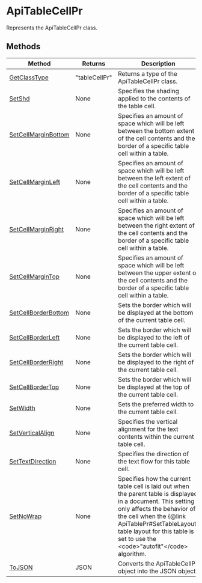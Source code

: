 # ApiTableCellPr

Represents the ApiTableCellPr class.


## Methods

| Method | Returns | Description |
| ------ | ------- | ----------- |
| [GetClassType](./Methods/GetClassType.md) | "tableCellPr" | Returns a type of the ApiTableCellPr class. |
| [SetShd](./Methods/SetShd.md) | None | Specifies the shading applied to the contents of the table cell. |
| [SetCellMarginBottom](./Methods/SetCellMarginBottom.md) | None | Specifies an amount of space which will be left between the bottom extent of the cell contents and the border of a specific table cell within a table. |
| [SetCellMarginLeft](./Methods/SetCellMarginLeft.md) | None | Specifies an amount of space which will be left between the left extent of the cell contents and  the border of a specific table cell within a table. |
| [SetCellMarginRight](./Methods/SetCellMarginRight.md) | None | Specifies an amount of space which will be left between the right extent of the cell contents and the border of a specific table cell within a table. |
| [SetCellMarginTop](./Methods/SetCellMarginTop.md) | None | Specifies an amount of space which will be left between the upper extent of the cell contents and the border of a specific table cell within a table. |
| [SetCellBorderBottom](./Methods/SetCellBorderBottom.md) | None | Sets the border which will be displayed at the bottom of the current table cell. |
| [SetCellBorderLeft](./Methods/SetCellBorderLeft.md) | None | Sets the border which will be displayed to the left of the current table cell. |
| [SetCellBorderRight](./Methods/SetCellBorderRight.md) | None | Sets the border which will be displayed to the right of the current table cell. |
| [SetCellBorderTop](./Methods/SetCellBorderTop.md) | None | Sets the border which will be displayed at the top of the current table cell. |
| [SetWidth](./Methods/SetWidth.md) | None | Sets the preferred width to the current table cell. |
| [SetVerticalAlign](./Methods/SetVerticalAlign.md) | None | Specifies the vertical alignment for the text contents within the current table cell. |
| [SetTextDirection](./Methods/SetTextDirection.md) | None | Specifies the direction of the text flow for this table cell. |
| [SetNoWrap](./Methods/SetNoWrap.md) | None | Specifies how the current table cell is laid out when the parent table is displayed in a document. This setting only affects the behavior of the cell when the &#123;@link ApiTablePr#SetTableLayout&#125; table layout for this table is set to use the &lt;code&gt;"autofit"&lt;/code&gt; algorithm. |
| [ToJSON](./Methods/ToJSON.md) | JSON | Converts the ApiTableCellPr object into the JSON object. |
